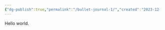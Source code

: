 ```yaml
---
{"dg-publish":true,"permalink":"/bullet-journal-1/","created":"2023-12-31T18:47:26.505-08:00","updated":"2023-12-31T17:13:21.286-08:00"}
---
```



Hello world.

